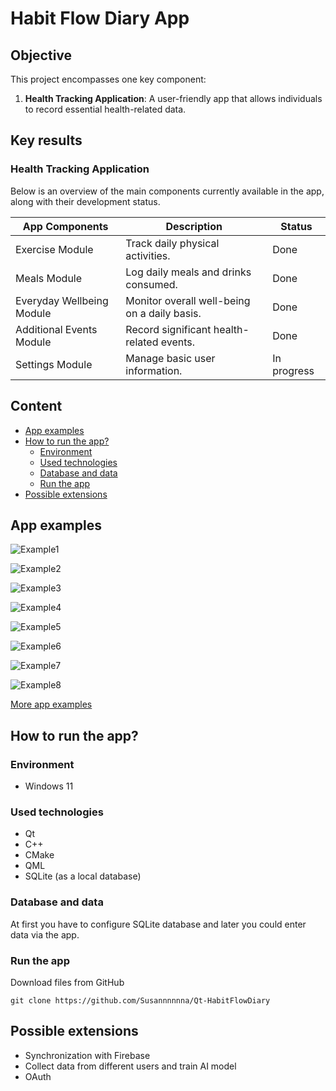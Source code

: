 <!--![app-screen]()-->
# Habit Flow Diary App
## Objective
This project encompasses one key component:
1. **Health Tracking Application**: A user-friendly app that allows individuals to record essential health-related data.

## Key results
### **Health Tracking Application**
Below is an overview of the main components currently available in the app, along with their development status.

| App Components | Description | Status | 
| ----------- | ----------- | ----------- |
| Exercise Module | Track daily physical activities. | Done |
| Meals Module | Log daily meals and drinks consumed. | Done |
| Everyday Wellbeing Module | Monitor overall well-being on a daily basis. | Done |
| Additional Events Module | Record significant health-related events. | Done |
| Settings Module | Manage basic user information. | In progress |

## Content
- [App examples](./README.md#app-examples)
- [How to run the app?](./README.md#how-to-run-the-app)
  - [Environment](./README.md#environment)
  - [Used technologies](./README.md#used-technologies)
  - [Database and data](./README.md#database-and-data)
  - [Run the app](./README.md#run-the-app)
- [Possible extensions](./README.md#possible-extensions)
  
## App examples
![Example1](Assets/appScreens/HomePage.png)

![Example2](Assets/appScreens/HomePage_SideMenu.png)

![Example3](Assets/appScreens/Meals_MainPage.png)

![Example4](Assets/appScreens/Meals_AddRecord.png)

![Example5](Assets/appScreens/Meals_EditRecord.png)

![Example6](Assets/appScreens/Exercises_MainPage.png)

![Example7](Assets/appScreens/Wellbeing_MainPage.png)

![Example8](Assets/appScreens/AdditionalEvents_MainPageFromSideMenu.png)

[More app examples](./Assets/appScreens)

## How to run the app?
### Environment
- Windows 11
  
### Used technologies
- Qt
- C++
- CMake 
- QML
- SQLite (as a local database)
  
### Database and data
At first you have to configure SQLite database and later you could enter data via the app.

### Run the app
Download files from GitHub
```
git clone https://github.com/Susannnnnna/Qt-HabitFlowDiary
```

## Possible extensions
- Synchronization with Firebase
- Collect data from different users and train AI model
- OAuth
